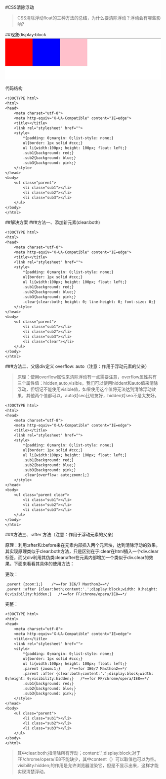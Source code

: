 #CSS清除浮动
> CSS清除浮动float的三种方法的总结，为什么要清除浮动？浮动会有哪些影响?

##现象display:block
![](../img/1.jpg)

代码结构
```
<!DOCTYPE html>
<html>
<head>
	<meta charset="utf-8">
	<meta http-equiv="X-UA-Compatible" content="IE=edge">
	<title></title>
	<link rel="stylesheet" href="">
	<style>
		*{padding: 0;margin: 0;list-style: none;}
		ul{border: 1px solid #ccc;}
		ul li{width:100px; height: 100px; float: left;}
		.sub1{background: red;}
		.sub2{background: blue;}
		.sub3{background: pink;}
	</style>
</head>
<body>
	<ul class="parent">
		<li class="sub1"></li>
		<li class="sub2"></li>
		<li class="sub3"></li>
	</ul>
</body>
</html>
```

##解决方案
###方法一、添加新元素(clear:both)
```
<!DOCTYPE html>
<html>
<head>
	<meta charset="utf-8">
	<meta http-equiv="X-UA-Compatible" content="IE=edge">
	<title></title>
	<link rel="stylesheet" href="">
	<style>
		*{padding: 0;margin: 0;list-style: none;}
		ul{border: 1px solid #ccc;}
		ul li{width:100px; height: 100px; float: left;}
		.sub1{background: red;}
		.sub2{background: blue;}
		.sub3{background: pink;}
		.clear{clear:both; height: 0; line-height: 0; font-size: 0;}
	</style>
</head>
<body>
	<ul class="parent">
		<li class="sub1"></li>
		<li class="sub2"></li>
		<li class="sub3"></li>
		<li class="clear"></li>
	</ul>
</body>
</html>
```

###方法二、父级div定义 overflow: auto（注意：作用于浮动元素的父亲）
> 原理：使用overflow属性来清除浮动有一点需要注意，overflow属性共有三个属性值：hidden,auto,visible。我们可以使用hiddent和auto值来清除浮动，但切记不能使用visible值，如果使用这个值将无法达到清除浮动效果，其他两个值都可以，auto对seo比较友好，hidden对seo不是太友好。

```
<!DOCTYPE html>
<html>
<head>
	<meta charset="utf-8">
	<meta http-equiv="X-UA-Compatible" content="IE=edge">
	<title></title>
	<link rel="stylesheet" href="">
	<style>
		*{padding: 0;margin: 0;list-style: none;}
		ul{border: 1px solid #ccc;}
		ul li{width:100px; height: 100px; float: left;}
		.sub1{background: red;}
		.sub2{background: blue;}
		.sub3{background: pink;}
		.clear{overflow: auto;zoom:1;}
	</style>
</head>
<body>
	<ul class="parent clear">
		<li class="sub1"></li>
		<li class="sub2"></li>
		<li class="sub3"></li>
	</ul>
</body>
</html>
```



###方法三、:after 方法（注意：作用于浮动元素的父亲）

原理：利用:after和:before来在元素内部插入两个元素块，达到清除浮动的效果。其实现原理类似于clear:both方法，只是区别在于:clear在html插入一个div.clear标签，而父div利用其伪类clear:after在元素内部增加一个类似于div.clear的效果。下面来看看其具体的使用方法：

更改：
```
.parent {zoom:1;}    /*==for IE6/7 Maxthon2==*/
.parent :after {clear:both;content:'.';display:block;width: 0;height: 0;visibility:hidden;}   /*==for FF/chrome/opera/IE8==*/
```

完整：
```
<!DOCTYPE html>
<html>
<head>
	<meta charset="utf-8">
	<meta http-equiv="X-UA-Compatible" content="IE=edge">
	<title></title>
	<link rel="stylesheet" href="">
	<style>
		*{padding: 0;margin: 0;list-style: none;}
		ul{border: 1px solid #ccc;}
		ul li{width:100px; height: 100px; float: left;}
		.parent {zoom:1;}    /*==for IE6/7 Maxthon2==*/
		.parent :after {clear:both;content:'.';display:block;width: 0;height: 0;visibility:hidden;}   /*==for FF/chrome/opera/IE8==*/
		.sub1{background: red;}
		.sub2{background: blue;}
		.sub3{background: pink;}
	</style>
</head>
<body>
	<ul class="parent">
		<li class="sub1"></li>
		<li class="sub2"></li>
		<li class="sub3"></li>
	</ul>
</body>
</html>
```



> 其中clear:both;指清除所有浮动；content:'.';display:block;对于FF/chrome/opera/IE8不能缺少，其中content（）可以取值也可以为空。visibility:hidden;的作用是允许浏览器渲染它，但是不显示出来，这样才能实现清楚浮动。











